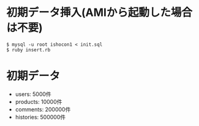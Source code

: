 # 初期データ挿入(AMIから起動した場合は不要)
```
$ mysql -u root ishocon1 < init.sql
$ ruby insert.rb
```

# 初期データ
* users: 5000件
* products: 10000件
* comments: 200000件
* histories: 500000件
